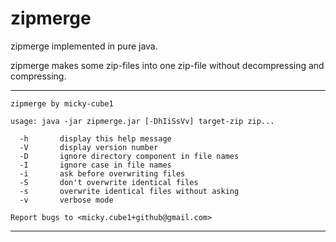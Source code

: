 # zipmerge
zipmerge implemented in pure java.

zipmerge makes some zip-files into one zip-file without decompressing and compressing.

-----
    zipmerge by micky-cube1
    
    usage: java -jar zipmerge.jar [-DhIiSsVv] target-zip zip...
    
      -h       display this help message
      -V       display version number
      -D       ignore directory component in file names
      -I       ignore case in file names
      -i       ask before overwriting files
      -S       don't overwrite identical files
      -s       overwrite identical files without asking
      -v       verbose mode
    
    Report bugs to <micky.cube1+github@gmail.com>
-----